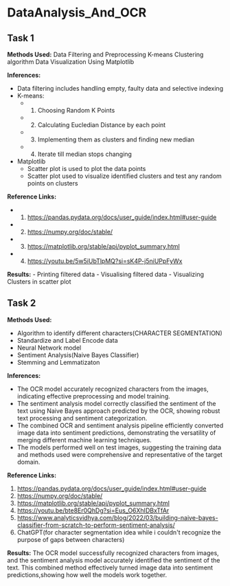 # DataAnalysis_And_OCR

## Task 1
**Methods Used:**
  Data Filtering and Preprocessing
  K-means Clustering algorithm
  Data Visualization Using Matplotlib
  
**Inferences:**
  - Data filtering includes handling empty, faulty data and selective indexing
  - K-means:
    - 1. Choosing Random K Points
    - 2. Calculating Eucledian Distance by each point
    - 3. Implementing them as clusters and finding new median
    - 4. Iterate till median stops changing
  - Matplotlib
    - Scatter plot is used to plot the data points
    - Scatter plot used to visualize identified clusters and test any random points on clusters

**Reference Links:**
  - 1. https://pandas.pydata.org/docs/user_guide/index.html#user-guide
  - 2. https://numpy.org/doc/stable/
  - 3. https://matplotlib.org/stable/api/pyplot_summary.html
  - 4. https://youtu.be/5w5iUbTlpMQ?si=sK4P-j5niUPpFyWx

**Results:**
    - Printing filtered data
    - Visualising filtered data
    - Visualizing Clusters in scatter plot
    

## Task 2
**Methods Used:**
  - Algorithm to identify different characters(CHARACTER SEGMENTATION)
  - Standardize and Label Encode data
  - Neural Network model
  - Sentiment Analysis(Naive Bayes Classifier)
  - Stemming and Lemmatizaton
  
**Inferences:**
- The OCR model accurately recognized characters from the images, indicating effective preprocessing and model training.
- The sentiment analysis model correctly classified the sentiment of the text using Naive Bayes approach predicted by the OCR, showing robust text processing and sentiment categorization.
- The combined OCR and sentiment analysis pipeline efficiently converted image data into sentiment predictions, demonstrating the versatility of merging different machine learning techniques.
- The models performed well on test images, suggesting the training data and methods used were comprehensive and representative of the target domain.
    
**Reference Links:**
  1. https://pandas.pydata.org/docs/user_guide/index.html#user-guide
  2. https://numpy.org/doc/stable/
  3. https://matplotlib.org/stable/api/pyplot_summary.html
  4. https://youtu.be/bte8Er0QhDg?si=Eus_O6XhIDBxTfAr
  5. https://www.analyticsvidhya.com/blog/2022/03/building-naive-bayes-classifier-from-scratch-to-perform-sentiment-analysis/
  6. ChatGPT(for character segmentation idea while i couldn't recognize the purpose of gaps between characters)

**Results:**
  The OCR model successfully recognized characters from images, and the sentiment analysis model accurately identified the sentiment of the text. This combined method effectively turned image data into sentiment predictions,showing how well the models work together.
